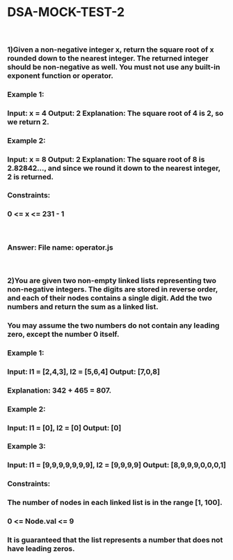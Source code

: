 # DSA-MOCK-TEST-2
<br>

### 1)Given a non-negative integer x, return the square root of x rounded down to the nearest integer. The returned integer should be non-negative as well. You must not use any built-in exponent function or operator. 

### Example 1:
### Input: x = 4 Output: 2 Explanation: The square root of 4 is 2, so we return 2.
### Example 2:

### Input: x = 8 Output: 2 Explanation: The square root of 8 is 2.82842..., and since we round it down to the nearest integer, 2 is returned.
### Constraints:

### 0 <= x <= 231 - 1

<br>

### Answer: File name: operator.js

<br>

### 2)You are given two non-empty linked lists representing two non-negative integers. The digits are stored in reverse order, and each of their nodes contains a single digit. Add the two numbers and return the sum as a linked list.

### You may assume the two numbers do not contain any leading zero, except the number 0 itself.


### Example 1:

### Input: l1 = [2,4,3], l2 = [5,6,4] Output: [7,0,8]
### Explanation: 342 + 465 = 807.

### Example 2:

### Input: l1 = [0], l2 = [0] Output: [0]

### Example 3:

### Input: l1 = [9,9,9,9,9,9,9], l2 = [9,9,9,9] Output: [8,9,9,9,0,0,0,1]

### Constraints:

### The number of nodes in each linked list is in the range [1, 100].
### 0 <= Node.val <= 9
### It is guaranteed that the list represents a number that does not have leading zeros.


